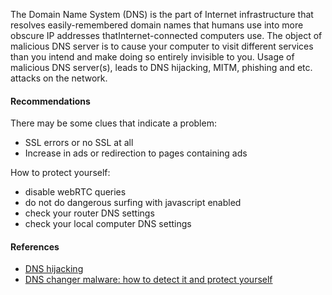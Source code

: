 The Domain Name System (DNS) is the part of Internet infrastructure that resolves easily-remembered domain names that humans use into more obscure IP addresses thatInternet-connected computers use. The object of malicious DNS server is to cause your computer to visit different services than you intend and make doing so entirely invisible to you. Usage of malicious DNS server(s), leads to DNS hijacking, MITM, phishing and etc. attacks on the network.

#### Recommendations

There may be some clues that indicate a problem:

- SSL errors or no SSL at all
- Increase in ads or redirection to pages containing ads

How to protect yourself:

- disable webRTC queries
- do not do dangerous surfing with javascript enabled
- check your router DNS settings
- check your local computer DNS settings

#### References

* [DNS hijacking](https://en.wikipedia.org/wiki/DNS_hijacking)
* [DNS changer malware: how to detect it and protect yourself](https://www.comparitech.com/blog/information-security/dns-changer-malware-how-to-detect-it-and-protect-yourself/)
